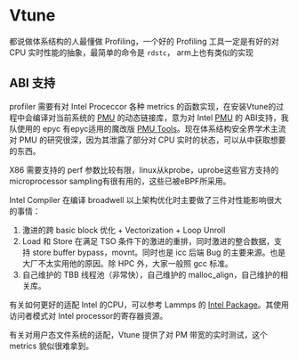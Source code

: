 # Vtune
都说做体系结构的人最懂做 Profiling，一个好的 Profiling 工具一定是有好的对 CPU 实时性能的抽象，最简单的命令是 `rdstc`， arm上也有类似的实现

## ABI 支持
profiler 需要有对 Intel Proceccor 各种 metrics 的函数实现，在安装Vtune的过程中会编译对当前系统的 [PMU](https://software.intel.com/content/www/us/en/develop/articles/intel-performance-counter-monitor.html) 的动态链接库，意为对 Intel [PMU](https://software.intel.com/content/www/us/en/develop/articles/intel-performance-counter-monitor.html) 的 ABI支持，我队使用的 epyc 有epyc适用的魔改版 [PMU Tools]( https://github.com/AMDESE/amd-perf-tools)。现在体系结构安全界学术主流对 PMU 的研究很深，因为其泄露了部分对 CPU 实时的状态，可以从中获取想要的东西。

X86 需要支持的 perf 参数比较有限，linux从kprobe，uprobe这些官方支持的 microprocessor sampling有很有用的，这些已被eBPF所采用。

Intel Compiler 在编译 broadwell 以上架构优化时主要做了三件对性能影响很大的事情：
1. 激进的跨 basic block 优化 + Vectorization + Loop Unroll
2. Load 和 Store 在满足 TSO 条件下的激进的重排，同时激进的整合数据，支持 store buffer bypass，movnt。同时也是 icc 后端 Bug 的主要来源。也是大厂不太实用他的原因。除 HPC 外，大家一般照 gcc 标准。
3. 自己维护的 TBB 线程池（非常快），自己维护的 malloc_align，自己维护的相关库。

有关如何更好的适配 Intel 的CPU，可以参考 Lammps 的 [Intel Package](https://t.co/6DUtP6Falq?amp=1)。其使用访问者模式对 Intel processor的寄存器资源。

有关对用户态文件系统的适配，Vtune 提供了对 PM 带宽的实时测试，这个 metrics 貌似很难拿到。